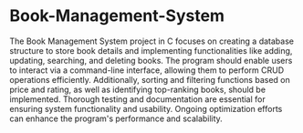 # Book-Management-System
The Book Management System project in C focuses on creating a database structure to store book details and implementing functionalities like adding, updating, searching, and deleting books. The program should enable users to interact via a command-line interface, allowing them to perform CRUD operations efficiently. Additionally, sorting and filtering functions based on price and rating, as well as identifying top-ranking books, should be implemented. Thorough testing and documentation are essential for ensuring system functionality and usability. Ongoing optimization efforts can enhance the program's performance and scalability.
